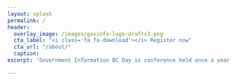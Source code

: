 ```yaml
---
layout: splash
permalink: /
header:
  overlay_image: /images/govinfo-logo-drafts3.png
  cta_label: "<i class='fa fa-download'></i> Register now"
  cta_url: "/about/"
  caption:
excerpt: 'Government Information BC Day is conference held once a year. Register today to secure a spot at our upcoming day.'

---
```

